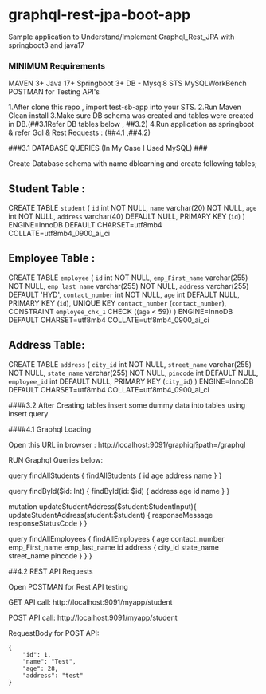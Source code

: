 # graphql-rest-jpa-boot-app
Sample application to Understand/Implement Graphql_Rest_JPA with springboot3 and java17

### MINIMUM Requirements

MAVEN 3+
Java 17+
Springboot 3+
DB - Mysql8
STS
MySQLWorkBench
POSTMAN for Testing API's



1.After clone this repo , import test-sb-app into your STS.
2.Run Maven Clean install
3.Make sure DB schema was created and tables were created in DB.(##3.1Refer DB tables below , ##3.2) 
4.Run application as springboot & refer Gql & Rest Requests : (##4.1 ,##4.2)


###3.1 DATABASE QUERIES (In My Case I Used MySQL) ###

Create Database schema with name dblearning and create following tables;

Student Table :
---------------


CREATE TABLE `student` (
  `id` int NOT NULL,
  `name` varchar(20) NOT NULL,
  `age` int NOT NULL,
  `address` varchar(40) DEFAULT NULL,
  PRIMARY KEY (`id`)
) ENGINE=InnoDB DEFAULT CHARSET=utf8mb4 COLLATE=utf8mb4_0900_ai_ci

Employee Table : 
----------------

CREATE TABLE `employee` (
  `id` int NOT NULL,
  `emp_First_name` varchar(255) NOT NULL,
  `emp_last_name` varchar(255) NOT NULL,
  `address` varchar(255) DEFAULT 'HYD',
  `contact_number` int NOT NULL,
  `age` int DEFAULT NULL,
  PRIMARY KEY (`id`),
  UNIQUE KEY `contact_number` (`contact_number`),
  CONSTRAINT `employee_chk_1` CHECK ((`age` < 59))
) ENGINE=InnoDB DEFAULT CHARSET=utf8mb4 COLLATE=utf8mb4_0900_ai_ci


Address Table:
--------------

CREATE TABLE `address` (
  `city_id` int NOT NULL,
  `street_name` varchar(255) NOT NULL,
  `state_name` varchar(255) NOT NULL,
  `pincode` int DEFAULT NULL,
  `employee_id` int DEFAULT NULL,
  PRIMARY KEY (`city_id`)
) ENGINE=InnoDB DEFAULT CHARSET=utf8mb4 COLLATE=utf8mb4_0900_ai_ci

####3.2 After Creating tables insert some dummy data into tables using insert query

####4.1 Graphql Loading

Open this URL in browser : http://localhost:9091/graphiql?path=/graphql

RUN Graphql Queries below:

query findAllStudents {
  findAllStudents {
    id
    age
    address
    name
  }
}

query findById($id: Int) {
  findById(id: $id) {
    address
    age
    id
    name
  }
}

mutation updateStudentAddress($student:StudentInput){
  updateStudentAddress(student:$student) {
    responseMessage
    responseStatusCode
  }
}


query findAllEmployees {
  findAllEmployees {
    age
    contact_number
    emp_First_name
    emp_last_name
    id
    address {
      city_id
      state_name
      street_name
      pincode
    }
  }
}


##4.2 REST API Requests

Open POSTMAN for Rest API testing

GET API call:  http://localhost:9091/myapp/student

POST API call: http://localhost:9091/myapp/student

RequestBody for POST API: 

    {
        "id": 1,
        "name": "Test",
        "age": 28,
        "address": "test"
    }






